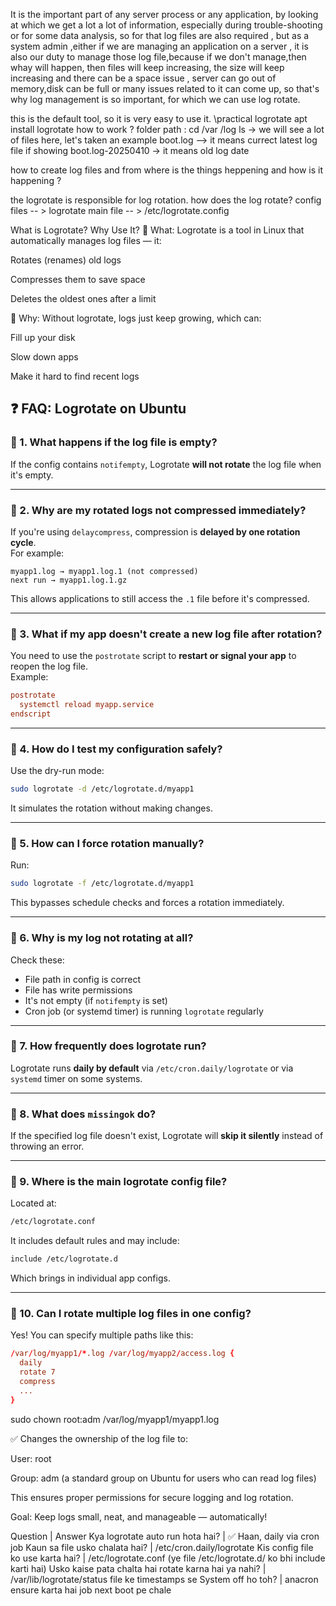 It is the important part of any server process or any application, 
by looking at  which we get a lot a lot of information,
especially during trouble-shooting or for some data  analysis, so for that log files are also required , but as a system admin ,either if we are 
managing  an application on a server , it is also our duty to manage those log file,because if we don't manage,then whay will happen, then files will keep
increasing, the size will keep increasing and there can be a space issue , server can go out of memory,disk can be full or many issues related to it can come up,
so that's why  log management is so important, for which we can use log rotate.

this is the default tool, so it is very easy to use it.
\practical
logrotate 
apt install logrotate
how to work ?
folder path : cd /var /log
ls -> we will see a lot of files here, let's taken an  example
boot.log --> it means currect latest log file if showing 
boot.log-20250410 -> it means old log date

how to create log files and from where is the things heppening and how is it happening ?
 
 
 the logrotate is responsible for log rotation.
 how does the log rotate?
 config files -- > logrotate main file  -- > /etc/logrotate.config 
 
 What is Logrotate? Why Use It?
🔹 What:
Logrotate is a tool in Linux that automatically manages log files — it:

Rotates (renames) old logs

Compresses them to save space

Deletes the oldest ones after a limit

🔹 Why:
Without logrotate, logs just keep growing, which can:

Fill up your disk

Slow down apps

Make it hard to find recent logs



## ❓ FAQ: Logrotate on Ubuntu

### 🔸 1. **What happens if the log file is empty?**
If the config contains `notifempty`, Logrotate **will not rotate** the log file when it's empty.

---

### 🔸 2. **Why are my rotated logs not compressed immediately?**
If you're using `delaycompress`, compression is **delayed by one rotation cycle**.  
For example:
```
myapp1.log → myapp1.log.1 (not compressed)
next run → myapp1.log.1.gz
```
This allows applications to still access the `.1` file before it's compressed.

---

### 🔸 3. **What if my app doesn't create a new log file after rotation?**
You need to use the `postrotate` script to **restart or signal your app** to reopen the log file.  
Example:
```conf
postrotate
  systemctl reload myapp.service
endscript
```

---

### 🔸 4. **How do I test my configuration safely?**
Use the dry-run mode:
```bash
sudo logrotate -d /etc/logrotate.d/myapp1
```
It simulates the rotation without making changes.

---

### 🔸 5. **How can I force rotation manually?**
Run:
```bash
sudo logrotate -f /etc/logrotate.d/myapp1
```
This bypasses schedule checks and forces a rotation immediately.

---

### 🔸 6. **Why is my log not rotating at all?**
Check these:
- File path in config is correct
- File has write permissions
- It's not empty (if `notifempty` is set)
- Cron job (or systemd timer) is running `logrotate` regularly

---

### 🔸 7. **How frequently does logrotate run?**
Logrotate runs **daily by default** via `/etc/cron.daily/logrotate` or via `systemd` timer on some systems.

---

### 🔸 8. **What does `missingok` do?**
If the specified log file doesn't exist, Logrotate will **skip it silently** instead of throwing an error.

---

### 🔸 9. **Where is the main logrotate config file?**
Located at:  
```bash
/etc/logrotate.conf
```
It includes default rules and may include:
```bash
include /etc/logrotate.d
```
Which brings in individual app configs.

---

### 🔸 10. **Can I rotate multiple log files in one config?**
Yes! You can specify multiple paths like this:
```conf
/var/log/myapp1/*.log /var/log/myapp2/access.log {
  daily
  rotate 7
  compress
  ...
}
```



sudo chown root:adm /var/log/myapp1/myapp1.log


✅ Changes the ownership of the log file to:

User: root

Group: adm (a standard group on Ubuntu for users who can read log files)

This ensures proper permissions for secure logging and log rotation.





Goal: Keep logs small, neat, and manageable — automatically!


Question | Answer
Kya logrotate auto run hota hai?                      | ✅ Haan, daily via cron job
Kaun sa file usko chalata hai?                        | /etc/cron.daily/logrotate
Kis config file ko use karta hai?                     | /etc/logrotate.conf (ye file /etc/logrotate.d/ ko bhi include karti hai)
Usko kaise pata chalta hai rotate karna hai ya nahi?  | /var/lib/logrotate/status file ke timestamps se
System off ho toh?                                    | anacron ensure karta hai job next boot pe chale

